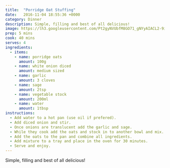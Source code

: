 ```yaml
---
title:  "Porridge Oat Stuffing"
date:   2016-11-04 18:55:36 +0000
category: Dinner
description: Simple, filling and best of all delicious!
image: https://lh3.googleusercontent.com/Pt2gyNVUbfM8GO71_gNYyAIACL2-9iwNP7zlaC6OfQYClmnVNQsUqvZW2GK4cZ4erzCHkMgXRA=s962-no
prep: 5 mins
cook: 40 mins
serves: 4
ingredients:
  - items:
    - name: porridge oats
      amount: 100g
    - name: white onion diced
      amount: medium sized
    - name: garlic
      amount: 3 cloves
    - name: sage
      amount: 2tsp
    - name: vegetable stock
      amount: 200ml
    - name: water
      amount: 1tbsp
instructions:
  - Add water to a hot pan (use oil if prefered).
  - Add diced onion and stir.
  - Once onions are translucent add the garlic and sage.
  - While they cook add the oats and stock in to another bowl and mix.
  - Add the oats to the pan and combine all ingredients.
  - Add mixture to a tray and place in the oven for 30 minutes.
  - Serve and enjoy.
---
```

Simple, filling and best of all delicious!
